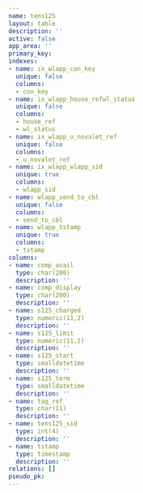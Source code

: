 ```yaml
---
name: tens125
layout: table
description: ''
active: false
app_area: ''
primary_key: 
indexes:
- name: ix_wlapp_con_key
  unique: false
  columns:
  - con_key
- name: ix_wlapp_house_refwl_status
  unique: false
  columns:
  - house_ref
  - wl_status
- name: ix_wlapp_u_novalet_ref
  unique: false
  columns:
  - u_novalet_ref
- name: ix_wlapp_wlapp_sid
  unique: true
  columns:
  - wlapp_sid
- name: wlapp_send_to_cbl
  unique: false
  columns:
  - send_to_cbl
- name: wlapp_tstamp
  unique: true
  columns:
  - tstamp
columns:
- name: comp_avail
  type: char(200)
  description: ''
- name: comp_display
  type: char(200)
  description: ''
- name: s125_charged
  type: numeric(11,2)
  description: ''
- name: s125_limit
  type: numeric(11,2)
  description: ''
- name: s125_start
  type: smalldatetime
  description: ''
- name: s125_term
  type: smalldatetime
  description: ''
- name: tag_ref
  type: char(11)
  description: ''
- name: tens125_sid
  type: int(4)
  description: ''
- name: tstamp
  type: timestamp
  description: ''
relations: []
pseudo_pk: 
---
```


